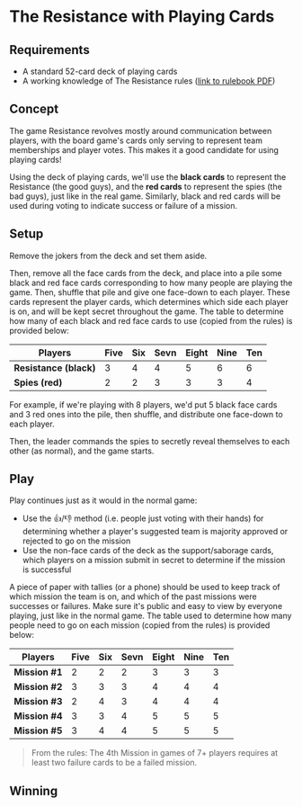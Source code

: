 # The Resistance with Playing Cards

## Requirements

- A standard 52-card deck of playing cards
- A working knowledge of The Resistance rules ([link to rulebook PDF](https://images-na.ssl-images-amazon.com/images/I/A1XedGicQYS.pdf))

## Concept

The game Resistance revolves mostly around communication between players, with the board game's cards only serving to represent team memberships and player votes. This makes it a good candidate for using playing cards!

Using the deck of playing cards, we'll use the **black cards** to represent the Resistance (the good guys), and the **red cards** to represent the spies (the bad guys), just like in the real game. Similarly, black and red cards will be used during voting to indicate success or failure of a mission.

## Setup

Remove the jokers from the deck and set them aside.

Then, remove all the face cards from the deck, and place into a pile some black and red face cards corresponding to how many people are playing the game. Then, shuffle that pile and give one face-down to each player. These cards represent the player cards, which determines which side each player is on, and will be kept secret throughout the game. The table to determine how many of each black and red face cards to use (copied from the rules) is provided below:

|**Players**|Five|Six|Sevn|Eight|Nine|Ten|
|-----------|----|---|----|-----|----|---|
|**Resistance (black)**|3|4|4|5|6|6|
|**Spies (red)**|2|2|3|3|3|4|

For example, if we're playing with 8 players, we'd put 5 black face cards and 3 red ones into the pile, then shuffle, and distribute one face-down to each player.

Then, the leader commands the spies to secretly reveal themselves to each other (as normal), and the game starts.

## Play

Play continues just as it would in the normal game:

- Use the :thumbsup:/:thumbsdown: method (i.e. people just voting with their hands) for determining whether a player's suggested team is majority approved or rejected to go on the mission
- Use the non-face cards of the deck as the support/saborage cards, which players on a mission submit in secret to determine if the mission is successful

A piece of paper with tallies (or a phone) should be used to keep track of which mission the team is on, and which of the past missions were successes or failures. Make sure it's public and easy to view by everyone playing, just like in the normal game. The table used to determine how many people need to go on each mission (copied from the rules) is provided below:

|**Players**|Five|Six|Sevn|Eight|Nine|Ten|
|-----------|----|---|----|-----|----|---|
|**Mission #1**|2|2|2|3|3|3|
|**Mission #2**|3|3|3|4|4|4|
|**Mission #3**|2|4|3|4|4|4|
|**Mission #4**|3|3|4|5|5|5|
|**Mission #5**|3|4|4|5|5|5|

> From the rules: The 4th Mission in games of 7+ players requires at least two failure cards to be a failed mission.

## Winning
